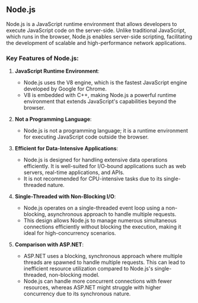 ## Node.js

Node.js is a JavaScript runtime environment that allows developers to execute JavaScript code on the server-side. Unlike traditional JavaScript, which runs in the browser, Node.js enables server-side scripting, facilitating the development of scalable and high-performance network applications.

### Key Features of Node.js:

1. **JavaScript Runtime Environment**:
    - Node.js uses the V8 engine, which is the fastest JavaScript engine developed by Google for Chrome.
    - V8 is embedded with C++, making Node.js a powerful runtime environment that extends JavaScript's capabilities beyond the browser.

2. **Not a Programming Language**:
    - Node.js is not a programming language; it is a runtime environment for executing JavaScript code outside the browser.

3. **Efficient for Data-Intensive Applications**:
    - Node.js is designed for handling extensive data operations efficiently. It is well-suited for I/O-bound applications such as web servers, real-time applications, and APIs.
    - It is not recommended for CPU-intensive tasks due to its single-threaded nature.

4. **Single-Threaded with Non-Blocking I/O**:
    - Node.js operates on a single-threaded event loop using a non-blocking, asynchronous approach to handle multiple requests.
    - This design allows Node.js to manage numerous simultaneous connections efficiently without blocking the execution, making it ideal for high-concurrency scenarios.

5. **Comparison with ASP.NET**:
    - ASP.NET uses a blocking, synchronous approach where multiple threads are spawned to handle multiple requests. This can lead to inefficient resource utilization compared to Node.js's single-threaded, non-blocking model.
    - Node.js can handle more concurrent connections with fewer resources, whereas ASP.NET might struggle with higher concurrency due to its synchronous nature.
